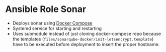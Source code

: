 # Ansible Role Sonar

* Deploys sonar using [Docker Compose](https://git.spatz.wtf/infrastruktur/sonarqube-docker)
* Systemd service for starting and restarting
* Uses submodule instead of just cloning docker-compose repo because the templates (`files/sonarqube-docker/init-letsencrypt.template`) have to be executed before deployment to insert the proper hostname.